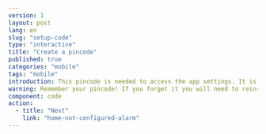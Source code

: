 ```yaml
---
version: 1
layout: post
lang: en
slug: "setup-code"
type: "interactive"
title: "Create a pincode"
published: true
categories: "mobile"
tags: "mobile"
introduction: This pincode is needed to access the app settings. It is not needed to alert contacts in an emergency. 
warning: Remember your pincode! If you forget it you will need to reinstall the app.
component: code
action:
  - title: "Next"
    link: "home-not-configured-alarm"
---
```

